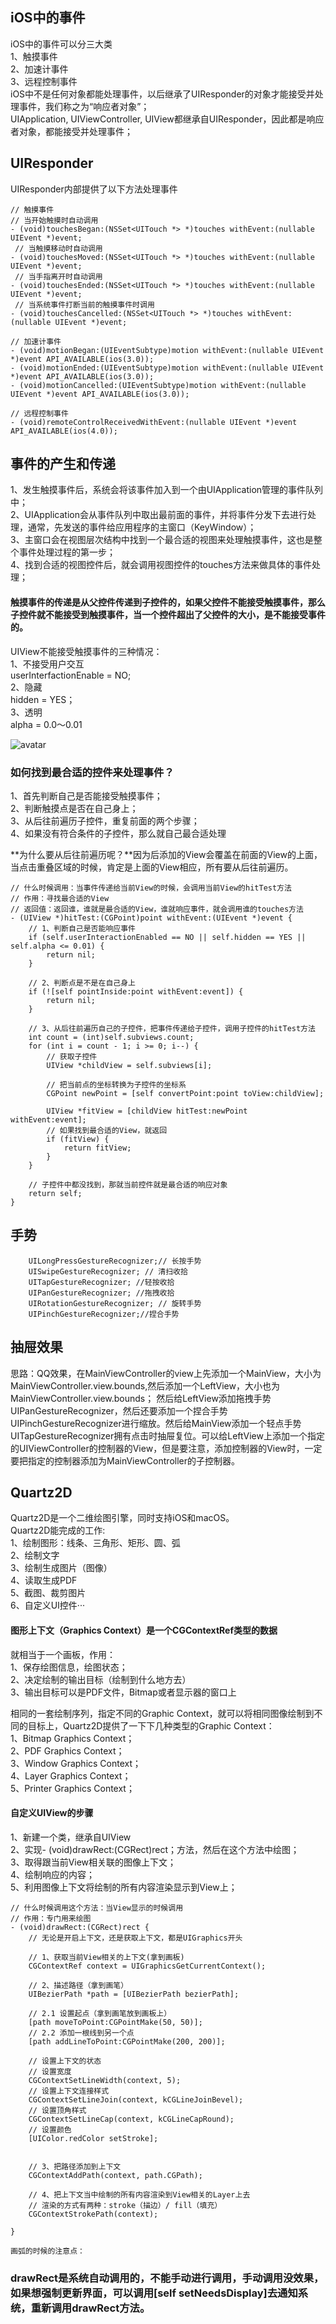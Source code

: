 ## iOS中的事件
iOS中的事件可以分三大类</br>
1、触摸事件</br>
2、加速计事件</br>
3、远程控制事件</br>
iOS中不是任何对象都能处理事件，以后继承了UIResponder的对象才能接受并处理事件，我们称之为“响应者对象”；</br>
UIApplication, UIViewController, UIView都继承自UIResponder，因此都是响应者对象，都能接受并处理事件；

## UIResponder
UIResponder内部提供了以下方法处理事件

```
// 触摸事件
// 当开始触摸时自动调用
- (void)touchesBegan:(NSSet<UITouch *> *)touches withEvent:(nullable UIEvent *)event;
 // 当触摸移动时自动调用
- (void)touchesMoved:(NSSet<UITouch *> *)touches withEvent:(nullable UIEvent *)event;
 // 当手指离开时自动调用
- (void)touchesEnded:(NSSet<UITouch *> *)touches withEvent:(nullable UIEvent *)event;
 // 当系统事件打断当前的触摸事件时调用
- (void)touchesCancelled:(NSSet<UITouch *> *)touches withEvent:(nullable UIEvent *)event;

// 加速计事件
- (void)motionBegan:(UIEventSubtype)motion withEvent:(nullable UIEvent *)event API_AVAILABLE(ios(3.0));
- (void)motionEnded:(UIEventSubtype)motion withEvent:(nullable UIEvent *)event API_AVAILABLE(ios(3.0));
- (void)motionCancelled:(UIEventSubtype)motion withEvent:(nullable UIEvent *)event API_AVAILABLE(ios(3.0));

// 远程控制事件
- (void)remoteControlReceivedWithEvent:(nullable UIEvent *)event API_AVAILABLE(ios(4.0));

```


## 事件的产生和传递
1、发生触摸事件后，系统会将该事件加入到一个由UIApplication管理的事件队列中；</br>
2、UIApplication会从事件队列中取出最前面的事件，并将事件分发下去进行处理，通常，先发送的事件给应用程序的主窗口（KeyWindow）；</br>
3、主窗口会在视图层次结构中找到一个最合适的视图来处理触摸事件，这也是整个事件处理过程的第一步；</br>
4、找到合适的视图控件后，就会调用视图控件的touches方法来做具体的事件处理；</br>

#### 触摸事件的传递是从父控件传递到子控件的，如果父控件不能接受触摸事件，那么子控件就不能接受到触摸事件，当一个控件超出了父控件的大小，是不能接受事件的。

UIView不能接受触摸事件的三种情况：</br>
1、不接受用户交互</br>
userInterfactionEnable = NO;</br>
2、隐藏</br>
hidden = YES；</br>
3、透明</br>
alpha = 0.0～0.01</br>

![avatar](/Users/yanrenhao/Desktop/学习笔记/event_transmit.jpeg)

### 如何找到最合适的控件来处理事件？
1、首先判断自己是否能接受触摸事件；</br>
2、判断触摸点是否在自己身上；</br>
3、从后往前遍历子控件，重复前面的两个步骤；</br>
4、如果没有符合条件的子控件，那么就自己最合适处理</br>

**为什么要从后往前遍历呢？**因为后添加的View会覆盖在前面的View的上面，当点击重叠区域的时候，肯定是上面的View相应，所有要从后往前遍历。

```
// 什么时候调用：当事件传递给当前View的时候，会调用当前View的hitTest方法
// 作用：寻找最合适的View
// 返回值：返回谁，谁就是最合适的View，谁就响应事件，就会调用谁的touches方法
- (UIView *)hitTest:(CGPoint)point withEvent:(UIEvent *)event {
    // 1、判断自己是否能响应事件
    if (self.userInteractionEnabled == NO || self.hidden == YES || self.alpha <= 0.01) {
        return nil;
    }
    
    // 2、判断点是不是在自己身上
    if (![self pointInside:point withEvent:event]) {
        return nil;
    }
    
    // 3、从后往前遍历自己的子控件，把事件传递给子控件，调用子控件的hitTest方法
    int count = (int)self.subviews.count;
    for (int i = count - 1; i >= 0; i--) {
        // 获取子控件
        UIView *childView = self.subviews[i];
        
        // 把当前点的坐标转换为子控件的坐标系
        CGPoint newPoint = [self convertPoint:point toView:childView];
        
        UIView *fitView = [childView hitTest:newPoint withEvent:event];
        // 如果找到最合适的View，就返回
        if (fitView) {
            return fitView;
        }
    }
    
    // 子控件中都没找到，那就当前控件就是最合适的响应对象
    return self;
}

```


## 手势
```
    UILongPressGestureRecognizer;// 长按手势
    UISwipeGestureRecognizer; // 清扫收拾
    UITapGestureRecognizer; //轻按收拾
    UIPanGestureRecognizer; //拖拽收拾
    UIRotationGestureRecognizer; // 旋转手势
    UIPinchGestureRecognizer;//捏合手势
```


## 抽屉效果
思路：QQ效果，在MainViewController的view上先添加一个MainView，大小为MainViewController.view.bounds,然后添加一个LeftView，大小也为MainViewController.view.bounds；
然后给LeftView添加拖拽手势UIPanGestureRecognizer，然后还要添加一个捏合手势UIPinchGestureRecognizer进行缩放。然后给MainView添加一个轻点手势UITapGestureRecognizer拥有点击时抽屉复位。可以给LeftView上添加一个指定的UIViewController的控制器的View，但是要注意，添加控制器的View时，一定要把指定的控制器添加为MainViewController的子控制器。



## Quartz2D
Quartz2D是一个二维绘图引擎，同时支持iOS和macOS。</br>
Quartz2D能完成的工作:</br>
1、绘制图形：线条、三角形、矩形、圆、弧</br>
2、绘制文字</br>
3、绘制生成图片（图像）</br>
4、读取生成PDF</br>
5、截图、裁剪图片</br>
6、自定义UI控件···</br>

#### 图形上下文（Graphics Context）是一个CGContextRef类型的数据
就相当于一个画板，作用：</br>
1、保存绘图信息，绘图状态；</br>
2、决定绘制的输出目标（绘制到什么地方去）</br>
3、输出目标可以是PDF文件，Bitmap或者显示器的窗口上</br>

相同的一套绘制序列，指定不同的Graphic Context，就可以将相同图像绘制到不同的目标上，Quartz2D提供了一下下几种类型的Graphic Context：</br>
1、Bitmap Graphics Context；</br>
2、PDF Graphics Context；</br>
3、Window Graphics Context；</br>
4、Layer Graphics Context；</br>
5、Printer Graphics Context；</br>

#### 自定义UIView的步骤
1、新建一个类，继承自UIView</br>
2、实现- (void)drawRect:(CGRect)rect；方法，然后在这个方法中绘图；</br>
3、取得跟当前View相关联的图像上下文；</br>
4、绘制响应的内容；</br>
5、利用图像上下文将绘制的所有内容渲染显示到View上；</br>

```
// 什么时候调用这个方法：当View显示的时候调用
// 作用：专门用来绘图
- (void)drawRect:(CGRect)rect {
    // 无论是开启上下文，还是获取上下文，都是UIGraphics开头
    
    // 1、获取当前View相关的上下文(拿到画板)
    CGContextRef context = UIGraphicsGetCurrentContext();
    
    // 2、描述路径（拿到画笔）
    UIBezierPath *path = [UIBezierPath bezierPath];
    
    // 2.1 设置起点（拿到画笔放到画板上）
    [path moveToPoint:CGPointMake(50, 50)];
    // 2.2 添加一根线到另一个点
    [path addLineToPoint:CGPointMake(200, 200)];
    
    // 设置上下文的状态
    // 设置宽度
    CGContextSetLineWidth(context, 5);
    // 设置上下文连接样式
    CGContextSetLineJoin(context, kCGLineJoinBevel);
    // 设置顶角样式
    CGContextSetLineCap(context, kCGLineCapRound);
    // 设置颜色
    [UIColor.redColor setStroke];
    
    
    // 3、把路径添加到上下文
    CGContextAddPath(context, path.CGPath);
    
    // 4、把上下文当中绘制的所有内容渲染到View相关的Layer上去
    // 渲染的方式有两种：stroke（描边）/ fill（填充）
    CGContextStrokePath(context);
    
}
```


```
画弧的时候的注意点：

```

### drawRect是系统自动调用的，不能手动进行调用，手动调用没效果，如果想强制更新界面，可以调用[self setNeedsDisplay]去通知系统，重新调用drawRect方法。



